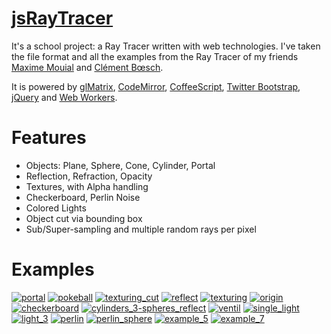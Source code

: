 [jsRayTracer](http://blog.vjeux.com/)
========

It's a school project: a Ray Tracer written with web technologies. I've taken the file format and all the examples from the Ray Tracer of my friends [Maxime Mouial](http://www.linkedin.com/pub/maxime-mouial/1a/967/269) and [Clément Bœsch](http://ubitux.fr/).

It is powered by <a href="https://github.com/toji/gl-matrix">glMatrix</a>, <a href="http://codemirror.net/">CodeMirror</a>, <a href="http://coffeescript.org/">CoffeeScript</a>, <a href="http://twitter.github.com/bootstrap/">Twitter Bootstrap</a>, <a href="http://jquery.com/">jQuery</a> and <a href="https://developer.mozilla.org/en/Using_web_workers">Web Workers</a>.

Features
========

- Objects: Plane, Sphere, Cone, Cylinder, Portal
- Reflection, Refraction, Opacity
- Textures, with Alpha handling
- Checkerboard, Perlin Noise
- Colored Lights
- Object cut via bounding box
- Sub/Super-sampling and multiple random rays per pixel

Examples
========

<a href="http://fooo.fr/~vjeux/epita/raytracer/raytracer.html#portal"><img src="http://fooo.fr/~vjeux/epita/raytracer/images/examples/portal_thumb.png" title="portal"/></a>
<a href="http://fooo.fr/~vjeux/epita/raytracer/raytracer.html#pokeball"><img src="http://fooo.fr/~vjeux/epita/raytracer/images/examples/pokeball_thumb.png" title="pokeball"/></a>
<a href="http://fooo.fr/~vjeux/epita/raytracer/raytracer.html#texturing_cut"><img src="http://fooo.fr/~vjeux/epita/raytracer/images/examples/texturing_cut_thumb.png" title="texturing_cut"/></a>
<a href="http://fooo.fr/~vjeux/epita/raytracer/raytracer.html#reflect"><img src="http://fooo.fr/~vjeux/epita/raytracer/images/examples/reflect_thumb.png" title="reflect"/></a>
<a href="http://fooo.fr/~vjeux/epita/raytracer/raytracer.html#texturing"><img src="http://fooo.fr/~vjeux/epita/raytracer/images/examples/texturing_thumb.png" title="texturing"/></a>
<a href="http://fooo.fr/~vjeux/epita/raytracer/raytracer.html#origin"><img src="http://fooo.fr/~vjeux/epita/raytracer/images/examples/origin_thumb.png" title="origin"/></a>
<a href="http://fooo.fr/~vjeux/epita/raytracer/raytracer.html#checkerboard"><img src="http://fooo.fr/~vjeux/epita/raytracer/images/examples/checkerboard_thumb.png" title="checkerboard"/></a>
<a href="http://fooo.fr/~vjeux/epita/raytracer/raytracer.html#cylinders_3-spheres_reflect"><img src="http://fooo.fr/~vjeux/epita/raytracer/images/examples/cylinders_3-spheres_reflect_thumb.png" title="cylinders_3-spheres_reflect"/></a>
<a href="http://fooo.fr/~vjeux/epita/raytracer/raytracer.html#ventil"><img src="http://fooo.fr/~vjeux/epita/raytracer/images/examples/ventil_thumb.png" title="ventil"/></a>
<a href="http://fooo.fr/~vjeux/epita/raytracer/raytracer.html#single_light"><img src="http://fooo.fr/~vjeux/epita/raytracer/images/examples/single_light_thumb.png" title="single_light"/></a>
<a href="http://fooo.fr/~vjeux/epita/raytracer/raytracer.html#light_3"><img src="http://fooo.fr/~vjeux/epita/raytracer/images/examples/light_3_thumb.png" title="light_3"/></a>
<a href="http://fooo.fr/~vjeux/epita/raytracer/raytracer.html#perlin"><img src="http://fooo.fr/~vjeux/epita/raytracer/images/examples/perlin_thumb.png" title="perlin"/></a>
<a href="http://fooo.fr/~vjeux/epita/raytracer/raytracer.html#perlin_sphere"><img src="http://fooo.fr/~vjeux/epita/raytracer/images/examples/perlin_sphere_thumb.png" title="perlin_sphere"/></a>
<a href="http://fooo.fr/~vjeux/epita/raytracer/raytracer.html#example_5"><img src="http://fooo.fr/~vjeux/epita/raytracer/images/examples/example_5_thumb.png" title="example_5"/></a>
<a href="http://fooo.fr/~vjeux/epita/raytracer/raytracer.html#example_7"><img src="http://fooo.fr/~vjeux/epita/raytracer/images/examples/example_7_thumb.png" title="example_7"/></a>
